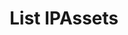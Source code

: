 ---
title: List IPAssets
excerpt: Retrieve a paginated, filtered list of IPAssets
api:
  file: swagger.yaml
  operationId: post_api-v2-assets
hidden: false
---